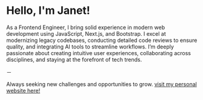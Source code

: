 # Hello, I'm Janet!

As a Frontend Engineer, I bring solid experience in modern web development using JavaScript, Next.js, and Bootstrap.
I excel at modernizing legacy codebases, conducting detailed code reviews to ensure quality, and integrating AI tools to streamline workflows.
I’m deeply passionate about creating intuitive user experiences, collaborating across disciplines, and staying at the forefront of tech trends.

－

Always seeking new challenges and opportunities to grow.
[visit my personal website here!](https://jane824691.github.io/)
